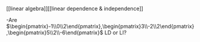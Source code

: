 [[linear algebra]][[linear dependence & independence]]

-Are $\begin{pmatrix}-1\\0\\2\end{pmatrix},\begin{pmatrix}3\\-2\\2\end{pmatrix},\begin{pmatrix}5\\2\\-6\end{pmatrix}$ LD or LI?